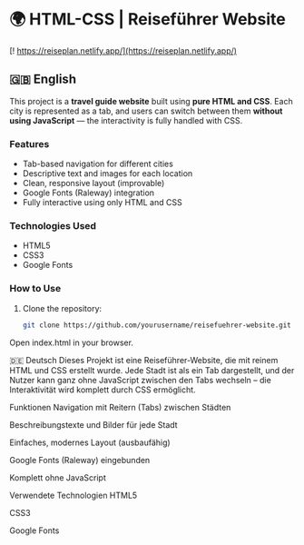 # 🌍 HTML-CSS | Reiseführer Website

[! https://reiseplan.netlify.app/](https://reiseplan.netlify.app/)

## 🇬🇧 English

This project is a **travel guide website** built using **pure HTML and CSS**. Each city is represented as a tab, and users can switch between them **without using JavaScript** — the interactivity is fully handled with CSS.

### Features
- Tab-based navigation for different cities  
- Descriptive text and images for each location  
- Clean, responsive layout (improvable)  
- Google Fonts (Raleway) integration  
- Fully interactive using only HTML and CSS  

### Technologies Used
- HTML5  
- CSS3  
- Google Fonts  

### How to Use
1. Clone the repository:
   ```bash
   git clone https://github.com/yourusername/reisefuehrer-website.git
Open index.html in your browser.

🇩🇪 Deutsch
Dieses Projekt ist eine Reiseführer-Website, die mit reinem HTML und CSS erstellt wurde. Jede Stadt ist als ein Tab dargestellt, und der Nutzer kann ganz ohne JavaScript zwischen den Tabs wechseln – die Interaktivität wird komplett durch CSS ermöglicht.

Funktionen
Navigation mit Reitern (Tabs) zwischen Städten

Beschreibungstexte und Bilder für jede Stadt

Einfaches, modernes Layout (ausbaufähig)

Google Fonts (Raleway) eingebunden

Komplett ohne JavaScript

Verwendete Technologien
HTML5

CSS3

Google Fonts

